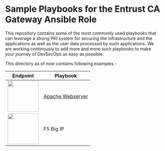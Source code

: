 # Sample Playbooks for the Entrust CA Gateway Ansible Role
This repository contains some of the most commonly used playbooks that can leverage a strong PKI system for securing the infrastructure and the applications as well as the user data processed by such applications.
We are working continously to add more and more such playbooks to make your journey of DevSecOps as easy as possible.

This directory as of now contains following examples -

| Endpoint | Playbook |
| --- | --- |
| <img src = "https://user-images.githubusercontent.com/98990887/166507979-cffabb93-ec75-4c04-839e-3e44af9192c3.png" width=100 /> | [Apache Webserver](./apache-webserver/README.md) |
| <img src = "https://user-images.githubusercontent.com/98990887/166508083-fb4d0715-dd83-4fd0-b601-c044ee420ea1.png" width=100 /> | F5 Big IP |
